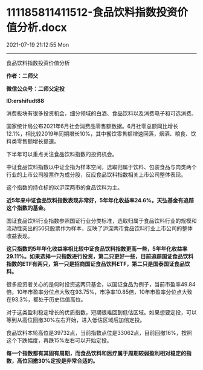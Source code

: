 # 111185811411512-食品饮料指数投资价值分析.docx

2021-07-19 21:12:55 Mon

----

食品饮料指数投资价值分析

__作者：二师父__

__微信公众号：二师父定投__

__ID:ershifudt88__

消费板块有很多投资机会，细分领域的白酒、食品饮料以及消费电子和可选消费。

国家统计局公布2021年6月社会消费品零售额数据。6月社零总额同比增长12\.1%，相比较2019年同期增长10%，其中餐饮零售额增速回落，烟酒、粮食、饮料类零售额增长提速。

下半年可以重点关注食品饮料指数的投资机会。

中证食品饮料指数以中证全指为样本空间，选取归属于饮料、包装食品与肉类两个行业的上市公司股票作为成分股，反应食品饮料指数相关上市公司整体表现。

这个指数的持仓标的以沪深两市的食品饮料为主。

__近5年来中证食品饮料指数表现非常好，5年年化收益率24\.6%。天弘基金有追踪这个指数的基金。__

国证食品饮料行业指数参照国证行业分类标准，选取归属于食品饮料行业的规模和流动性突出的50只股票作为样本，反映了沪深两市食品饮料行业上市公司的整体收益表现。

__这只指数的5年年化收益率相比较中证食品饮料指数更高一些，5年年化收益率29\.11%。如果选择一只指数进行投资，第二只更好一些，目前追踪国证食品饮料指数的ETF有两只，第一只是招商国证食品饮料ETF，第二只是国泰国证食品饮料。__

很多投资者关心的是何时投资这两只基金，以国证食品为例子，当前市盈率49\.84倍，10年市盈率分位点大致在93\.75%，市净率10\.85倍，10年市盈率分位点大致在93\.3%，都处于历史估值高位。

对于这类盈利稳定增长的优质指数，短期很难回到低估区域。如果想要定投，可以等到从高位回撤30%左右开始，进入低估区域后加倍定投。

食品饮料本轮高位是39732点，当前指数点位是33062点，目前回撤16%，按照这个下跌幅度，再跌15%左右可以开始定投。

__每一个指数都有其固有周期，而食品饮料和医疗属于周期较弱盈利相对稳定的指数，高位回撤30%定投是非常合适的。__

